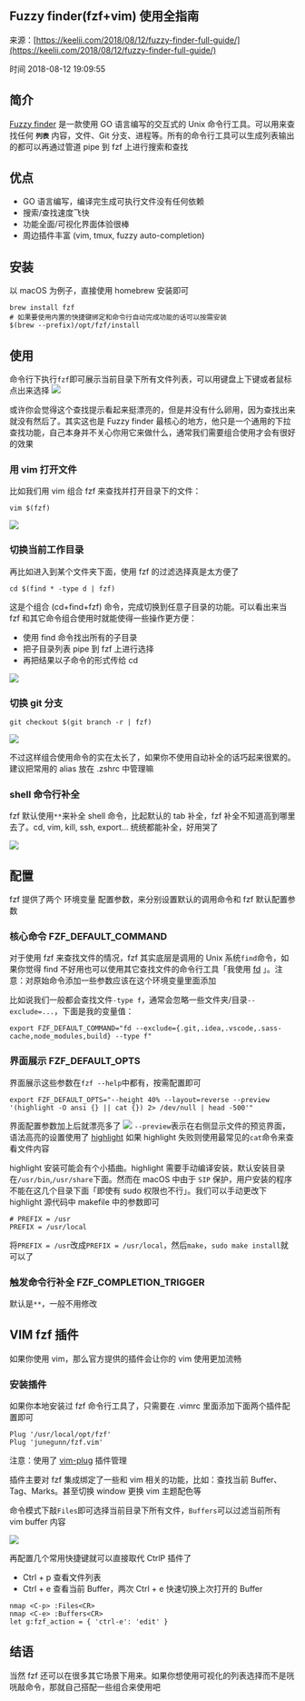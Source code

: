 ## Fuzzy finder(fzf+vim) 使用全指南

来源：[https://keelii.com/2018/08/12/fuzzy-finder-full-guide/](https://keelii.com/2018/08/12/fuzzy-finder-full-guide/)

时间 2018-08-12 19:09:55

 
## 简介
 
[Fuzzy finder][7] 是一款使用 GO 语言编写的交互式的 Unix 命令行工具。可以用来查找任何 **`列表`**  内容，文件、Git 分支、进程等。所有的命令行工具可以生成列表输出的都可以再通过管道 pipe 到 fzf 上进行搜索和查找
 
## 优点
 
 
* GO 语言编写，编译完生成可执行文件没有任何依赖 
* 搜索/查找速度飞快 
* 功能全面/可视化界面体验很棒 
* 周边插件丰富 (vim, tmux, fuzzy auto-completion) 
 
 
## 安装
 
以 macOS 为例子，直接使用 homebrew 安装即可
 
```
brew install fzf
# 如果要使用内置的快捷键绑定和命令行自动完成功能的话可以按需安装
$(brew --prefix)/opt/fzf/install
```
 
## 使用
 
命令行下执行`fzf`即可展示当前目录下所有文件列表，可以用键盘上下键或者鼠标点出来选择 
![][0]
 
或许你会觉得这个查找提示看起来挺漂亮的，但是并没有什么卵用，因为查找出来就没有然后了。其实这也是 Fuzzy finder 最核心的地方，他只是一个通用的下拉查找功能，自己本身并不关心你用它来做什么，通常我们需要组合使用才会有很好的效果
 
### 用 vim 打开文件
 
比如我们用 vim 组合 fzf 来查找并打开目录下的文件：
 
```
vim $(fzf)
```
 
![][1]
 
### 切换当前工作目录
 
再比如进入到某个文件夹下面，使用 fzf 的过滤选择真是太方便了
 
```
cd $(find * -type d | fzf)
```
 
这是个组合 (cd+find+fzf) 命令，完成切换到任意子目录的功能。可以看出来当 fzf 和其它命令组合使用时就能使得一些操作更方便：
 
 
* 使用 find 命令找出所有的子目录 
* 把子目录列表 pipe 到 fzf 上进行选择 
* 再把结果以子命令的形式传给 cd 
 
 
![][2]
 
### 切换 git 分支
 
```
git checkout $(git branch -r | fzf)
```
 
![][3]
 
不过这样组合使用命令的实在太长了，如果你不使用自动补全的话巧起来很累的。建议把常用的 alias 放在 .zshrc 中管理嘛
 
### shell 命令行补全
 
fzf 默认使用`**`来补全 shell 命令，比起默认的 tab 补全，fzf 补全不知道高到哪里去了。cd, vim, kill, ssh, export… 统统都能补全，好用哭了
 
![][4]
 
## 配置
 
fzf 提供了两个 环境变量  配置参数，来分别设置默认的调用命令和 fzf 默认配置参数
 
### 核心命令 FZF_DEFAULT_COMMAND
 
对于使用 fzf 来查找文件的情况，fzf 其实底层是调用的 Unix 系统`find`命令，如果你觉得 find 不好用也可以使用其它查找文件的命令行工具「我使用 [fd][8] 」。注意：对原始命令添加一些参数应该在这个环境变量里面添加
 
比如说我们一般都会查找文件`-type f`，通常会忽略一些文件夹/目录`--exclude=...`，下面是我的变量值：
 
```
export FZF_DEFAULT_COMMAND="fd --exclude={.git,.idea,.vscode,.sass-cache,node_modules,build} --type f"
```
 
### 界面展示 FZF_DEFAULT_OPTS
 
界面展示这些参数在`fzf --help`中都有，按需配置即可
 
```
export FZF_DEFAULT_OPTS="--height 40% --layout=reverse --preview '(highlight -O ansi {} || cat {}) 2> /dev/null | head -500'"
```
 
界面配置参数加上后就漂亮多了 
![][5]
 `--preview`表示在右侧显示文件的预览界面，语法高亮的设置使用了 [highlight][9] 如果 highlight 失败则使用最常见的`cat`命令来查看文件内容
 
highlight 安装可能会有个小插曲。highlight 需要手动编译安装，默认安装目录在`/usr/bin`,`/usr/share`下面。然而在 macOS 中由于 `SIP` 保护，用户安装的程序不能在这几个目录下面「即使有 sudo 权限也不行」。我们可以手动更改下 highlight 源代码中 makefile 中的参数即可
 
```
# PREFIX = /usr
PREFIX = /usr/local
```
 
将`PREFIX = /usr`改成`PREFIX = /usr/local`，然后`make`，`sudo make install`就可以了
 
### 触发命令行补全 FZF_COMPLETION_TRIGGER
 
默认是`**`，一般不用修改
 
## VIM fzf 插件
 
如果你使用 vim，那么官方提供的插件会让你的 vim 使用更加流畅
 
### 安装插件
 
如果你本地安装过 fzf 命令行工具了，只需要在 .vimrc 里面添加下面两个插件配置即可
 
```
Plug '/usr/local/opt/fzf'
Plug 'junegunn/fzf.vim'
```
 
注意：使用了 [vim-plug][10] 插件管理
 
插件主要对 fzf 集成绑定了一些和 vim 相关的功能，比如：查找当前 Buffer、Tag、Marks。甚至切换 window 更换 vim 主题配色等
 
命令模式下敲`Files`即可选择当前目录下所有文件，`Buffers`可以过滤当前所有 vim buffer 内容
 
![][6]
 
再配置几个常用快捷键就可以直接取代 CtrlP 插件了
 
 
* Ctrl + p 查看文件列表 
* Ctrl + e 查看当前 Buffer，两次 Ctrl + e 快速切换上次打开的 Buffer 
 
 
```
nmap <C-p> :Files<CR>
nmap <C-e> :Buffers<CR>
let g:fzf_action = { 'ctrl-e': 'edit' }
```
 
## 结语
 
当然 fzf 还可以在很多其它场景下用来。如果你想使用可视化的列表选择而不是咣咣敲命令，那就自己搭配一些组合来使用吧
 


[7]: https://github.com/junegunn/fzf
[8]: https://github.com/sharkdp/fd
[9]: http://www.andre-simon.de/doku/highlight/en/highlight.php
[10]: https://github.com/junegunn/vim-plug
[0]: ../img/yQNf2eq.png
[1]: ../img/viquiuB.gif
[2]: ../img/I3Y3I3z.gif
[3]: ../img/vaIJ7zf.gif
[4]: ../img/FvMvQzq.gif
[5]: ../img/Mz2IJrR.png
[6]: ../img/jQNVRrA.gif
